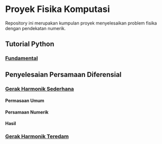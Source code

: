 # Proyek Fisika Komputasi

Repository ini merupakan kumpulan proyek menyelesaikan problem fisika 
dengan pendekatan numerik.

## Tutorial Python
### [Fundamental]()

## Penyelesaian Persamaan Diferensial

### [Gerak Harmonik Sederhana](https://github.com/rfajri27/proyek_fisika_komputasi/blob/main/GHS/GHS1.ipynb)

#### Permasaan Umum

#### Persamaan Numerik

#### Hasil

### [Gerak Harmonik Teredam]()
